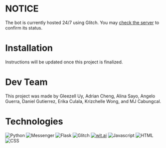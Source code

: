 # NOTICE
The bot is currently hosted 24/7 using Glitch. You may [check the server](https://hissing-gamy-veterinarian.glitch.me/) to confirm its status.

# Installation
Instructions will be updated once this project is finalized.

# Dev Team
This project was made by Gleezell Uy, Adrian Cheng, Alina Sayo, Angelo Guerra, Daniel Gutierrez, Erika Culala, Krizchelle Wong, and MJ Cabungcal.

[comment]: <this was taken from: https://home.aveek.io/GitHub-Profile-Badges/>
[comment]: <this was taken from: https://kapasia-dev-ed.my.site.com/Badges4Me/s/>
# Technologies
![Python](https://img.shields.io/badge/Python-3776AB.svg?style=for-the-badge&logo=Python&logoColor=white)
![Messenger](https://img.shields.io/badge/Messenger-00B2FF.svg?style=for-the-badge&logo=Messenger&logoColor=white)
![Flask](https://img.shields.io/badge/Flask-000000.svg?style=for-the-badge&logo=Flask&logoColor=white)
![Glitch](https://img.shields.io/badge/Glitch-3333FF.svg?style=for-the-badge&logo=Glitch&logoColor=white)
<a href='https://wit.ai/' target="_blank"><img alt='wit.ai' src='https://img.shields.io/badge/wit.ai-100000?style=for-the-badge&logo=wit.ai&logoColor=white&labelColor=43B0A4&color=43B0A4'/></a>
![Javascript](https://img.shields.io/badge/JavaScript-F7DF1E.svg?style=for-the-badge&logo=JavaScript&logoColor=black)
![HTML](https://img.shields.io/badge/HTML5-E34F26.svg?style=for-the-badge&logo=HTML5&logoColor=white)
![CSS](https://img.shields.io/badge/CSS3-1572B6.svg?style=for-the-badge&logo=CSS3&logoColor=white)
